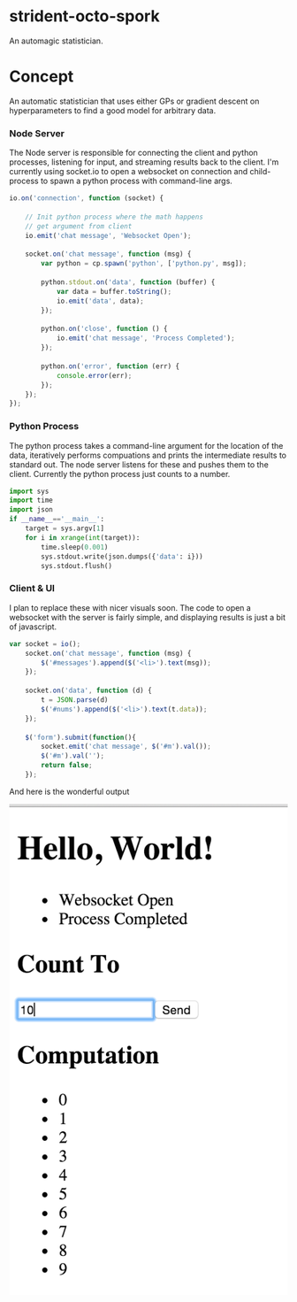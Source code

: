 # strident-octo-spork
An automagic statistician.


<h1>Concept</h1>
An automatic statistician that uses either GPs or gradient descent on hyperparameters to find a good model for arbitrary data.

<h3>Node Server</h3>
The Node server is responsible for connecting the client and python processes, listening for input, and streaming results back to the client.  I'm currently using socket.io to open a websocket on connection and child-process to spawn a python process with command-line args.

```javascript
io.on('connection', function (socket) {

    // Init python process where the math happens
    // get argument from client
    io.emit('chat message', 'Websocket Open');

    socket.on('chat message', function (msg) {
        var python = cp.spawn('python', ['python.py', msg]);

        python.stdout.on('data', function (buffer) {
            var data = buffer.toString();
            io.emit('data', data);
        });

        python.on('close', function () {
            io.emit('chat message', 'Process Completed');
        });

        python.on('error', function (err) {
            console.error(err);
        });
    });
});
```

<h3>Python Process</h3>
The python process takes a command-line argument for the location of the data,
iteratively performs compuations and prints the intermediate results to standard out.
The node server listens for these and pushes them to the client. Currently the python process just counts to a number.

```python
import sys
import time
import json
if __name__=='__main__':
    target = sys.argv[1]
    for i in xrange(int(target)):
        time.sleep(0.001)
        sys.stdout.write(json.dumps({'data': i}))
        sys.stdout.flush()
```


<h3>Client & UI</h3>
I plan to replace these with nicer visuals soon.  The code to open a websocket with the server is fairly simple, and displaying results is just a bit of javascript.

```javascript
var socket = io();
    socket.on('chat message', function (msg) {
        $('#messages').append($('<li>').text(msg));
    });

    socket.on('data', function (d) {
        t = JSON.parse(d)
        $('#nums').append($('<li>').text(t.data));
    });

    $('form').submit(function(){
        socket.emit('chat message', $('#m').val());
        $('#m').val('');
        return false;
    });
```

And here is the wonderful output

![Client](/images/clientUI.png)

